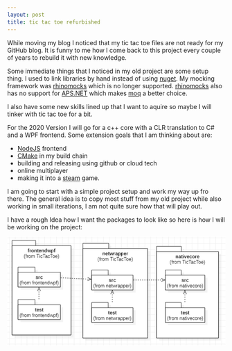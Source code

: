 ```yaml
---
layout: post
title: tic tac toe refurbished
---
```


While moving my blog I noticed that my tic tac toe files are not ready for my GitHub blog.
It is funny to me how I come back to this project every couple of years to rebuild it with new knowledge.

Some immediate things that I noticed in my old project are some setup thing.
I used to link libraries by hand instead of using [nuget](https://www.nuget.org/).
My mocking framework was [rhinomocks](https://www.nuget.org/packages/rhinomocks/) which is no longer supported.
[rhinomocks](https://www.nuget.org/packages/rhinomocks/) also has no support for [APS.NET](https://dotnet.microsoft.com/apps/aspnet) which makes [moq](https://www.nuget.org/packages/Moq/) a better choice.

I also have some new skills lined up that I want to aquire so maybe I will tinker with tic tac toe for a bit.

For the 2020 Version I will go for a c++ core with a CLR translation to C# and a WPF frontend.
Some extension goals that I am thinking about are:

- [NodeJS](https://nodejs.org/en/) frontend
- [CMake](https://cmake.org/) in my build chain
- building and releasing using github or cloud tech
- online multiplayer
- making it into a [steam](https://store.steampowered.com/) game.

I am going to start with a simple project setup and work my way up fro there.
The general idea is to copy most stuff from my old project while also working in small iterations, I am not quite sure how that will play out.

I have a rough Idea how I want the packages to look like so here is how I will be working on the project:

![packages](images/2019-2-2/packages.png)
